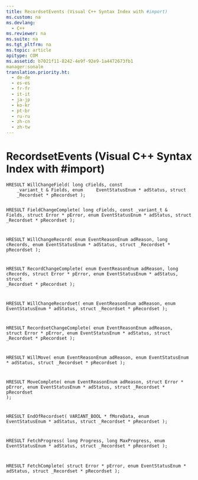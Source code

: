 ```yaml
---
title: RecordsetEvents (Visual C++ Syntax Index with #import)
ms.custom: na
ms.devlang: 
  - C++
ms.reviewer: na
ms.suite: na
ms.tgt_pltfrm: na
ms.topic: article
apitype: COM
ms.assetid: b7021f11-8242-4e9f-92e9-1a4472673fb1
manager:sonalm
translation.priority.ht: 
  - de-de
  - es-es
  - fr-fr
  - it-it
  - ja-jp
  - ko-kr
  - pt-br
  - ru-ru
  - zh-cn
  - zh-tw
---
```

# RecordsetEvents (Visual C++ Syntax Index with #import)
<?xml version="1.0" encoding="utf-8"?>
<developerReferenceWithoutSyntaxDocument xmlns="http://ddue.schemas.microsoft.com/authoring/2003/5" xmlns:xlink="http://www.w3.org/1999/xlink" xmlns:xsi="http://www.w3.org/2001/XMLSchema-instance" xsi:schemaLocation="http://ddue.schemas.microsoft.com/authoring/2003/5 http://dduestorage.blob.core.windows.net/ddueschema/developer.xsd">
  <introduction />
  <section>
    <title>Events</title>
    <content>
      <code>HRESULT WillChangeField( long cFields, const
    _variant_t &amp; Fields, enum     EventStatusEnum * adStatus, struct
    _Recordset * pRecordset );

HRESULT FieldChangeComplete( long cFields, const
    _variant_t &amp; Fields,     struct Error * pError, enum EventStatusEnum
    * adStatus, struct     _Recordset * pRecordset );

HRESULT WillChangeRecord( enum EventReasonEnum
    adReason, long cRecords,     enum EventStatusEnum * adStatus, struct
    _Recordset * pRecordset );

HRESULT RecordChangeComplete( enum EventReasonEnum
    adReason, long     cRecords, struct Error * pError, enum
    EventStatusEnum * adStatus,     struct _Recordset * pRecordset );

HRESULT WillChangeRecordset( enum EventReasonEnum
    adReason, enum     EventStatusEnum * adStatus, struct _Recordset *
    pRecordset );

HRESULT RecordsetChangeComplete( enum
    EventReasonEnum adReason, struct     Error * pError, enum
    EventStatusEnum * adStatus, struct _Recordset *     pRecordset );

HRESULT WillMove( enum EventReasonEnum adReason, enum
    EventStatusEnum *     adStatus, struct _Recordset * pRecordset );

HRESULT MoveComplete( enum EventReasonEnum adReason, struct
    Error *     pError, enum EventStatusEnum * adStatus, struct
    _Recordset * pRecordset );

HRESULT EndOfRecordset( VARIANT_BOOL * fMoreData, enum
    EventStatusEnum *     adStatus, struct _Recordset * pRecordset );

HRESULT FetchProgress( long Progress, long MaxProgress,
    enum     EventStatusEnum * adStatus, struct _Recordset * pRecordset );

HRESULT FetchComplete( struct Error * pError, enum
    EventStatusEnum *     adStatus, struct _Recordset * pRecordset );</code>
    </content>
  </section>
  <relatedTopics />
</developerReferenceWithoutSyntaxDocument>